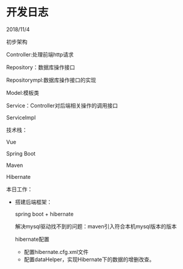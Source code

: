 # 开发日志

2018/11/4

初步架构

Controller:处理前端http请求

Repository：数据库操作接口

Repositorympl:数据库操作接口的实现

Model:模板类

Service：Controller对后端相关操作的调用接口

ServiceImpl

技术栈：

Vue

Spring Boot

Maven

Hibernate



本日工作：

- 搭建后端框架：

  spring boot + hibernate

  解决mysql驱动找不到的问题：maven引入符合本机mysql版本的版本

  hibernate配置

  - 配置hibernate.cfg.xml文件
  - 配置dataHelper，实现Hibernate下的数据的增删改查。

  ​